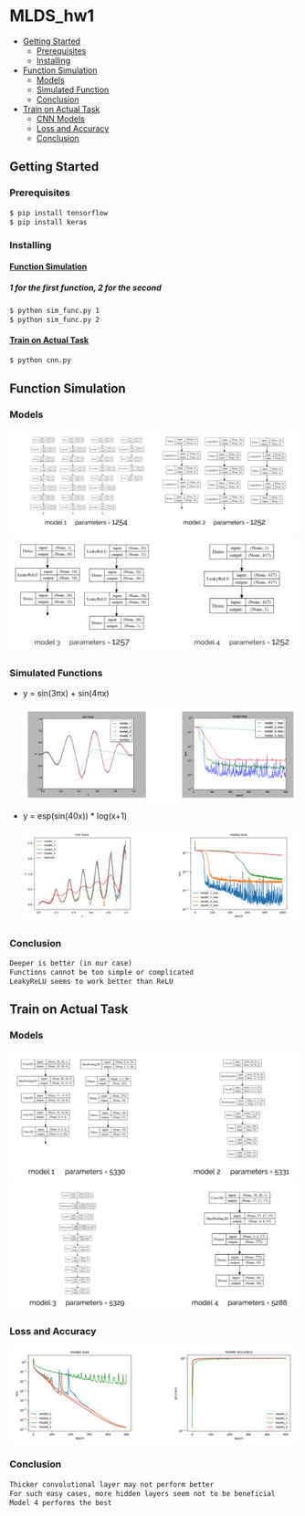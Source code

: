 # MLDS_hw1
* [Getting Started](#getting-started)
    * [Prerequisites](#prerequisites)
    * [Installing](#installing)
* [Function Simulation](#function-simulation)
    * [Models](#dnn-models)
    * [Simulated Function](#simulated-functions)
    * [Conclusion](#dnn-conclusion)
* [Train on Actual Task](#train-on-actual-task)
    * [CNN Models](#cnn-models)
    * [Loss and Accuracy](#loss-and-accuracy)
    * [Conclusion](#cnn-conclusion)
## Getting Started
### Prerequisites
    $ pip install tensorflow
    $ pip install keras
### Installing
#### [Function Simulation](##function-simulation)
##### 1 for the first function, 2 for the second
    $ python sim_func.py 1
    $ python sim_func.py 2
#### [Train on Actual Task](##train-on-actual-task)
    $ python cnn.py
## Function Simulation
<a id="dnn-models"></a>

### Models
![](readme_src/sim_model1,2.png)
![](readme_src/sim_model3,4.png)

### Simulated Functions
- y = sin(3πx) + sin(4πx)

    ![](readme_src/sim_function1.png)
- y = esp(sin(40x)) * log(x+1)

    ![](readme_src/sim_function2.png)
<a id="dnn-conclusion"></a>

### Conclusion 
    Deeper is better (in our case)
    Functions cannot be too simple or complicated
    LeakyReLU seems to work better than ReLU

## Train on Actual Task
<a id="cnn-models"></a>

### Models
![](readme_src/cnn_model1,2.png)
![](readme_src/cnn_model3,4.png)
### Loss and Accuracy
![](readme_src/cnn_loss&accuracy.png)
<a id="cnn-conclusion"></a>

### Conclusion 
    Thicker convolutional layer may not perform better
    For such easy cases, more hidden layers seem not to be beneficial
    Model 4 performs the best


